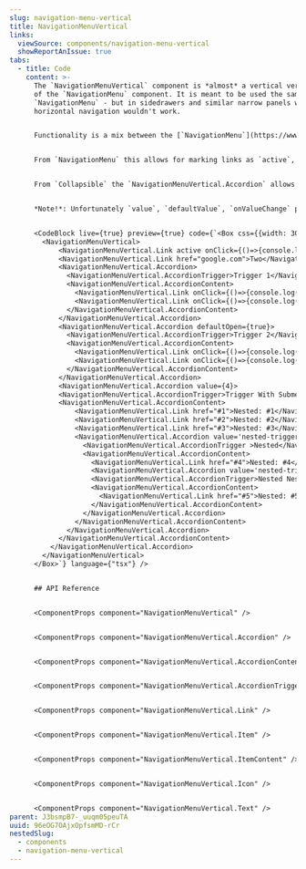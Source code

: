 ```yaml
---
slug: navigation-menu-vertical
title: NavigationMenuVertical
links:
  viewSource: components/navigation-menu-vertical
  showReportAnIssue: true
tabs:
  - title: Code
    content: >-
      The `NavigationMenuVertical` component is *almost* a vertical version
      of the `NavigationMenu` component. It is meant to be used the same way as
      `NavigationMenu` - but in sidedrawers and similar narrow panels where the
      horizontal navigation wouldn't work. 


      Functionality is a mix between the [`NavigationMenu`](https://www.radix-ui.com/docs/primitives/components/navigation-menu) and the [`Collapsible`](https://www.radix-ui.com/docs/primitives/components/collapsible) radix components.


      From `NavigationMenu` this allows for marking links as `active`, and adds navigation-relevant accessibility information.


      From `Collapsible` the `NavigationMenuVertical.Accordion` allows for: `defaultOpen` (uncontrolled), `open` (controlled) and `onOpenChange` props. 


      *Note!*: Unfortunately `value`, `defaultValue`, `onValueChange` props which are usually available on `NavigationMenu` will have no effect (replaced directly with the `Collapsible` props on the `Accordion` as per above, instead). This was necessary as `NavigationMenu` (radix) itself was buggy when attempting to use vertically. Causing both issues with nested open Accordions, as well as buggy tabbing behaviour which was not acceptable. Provided radix solves this, this component may be modified.


      <CodeBlock live={true} preview={true} code={`<Box css={{width: 300}}>
        <NavigationMenuVertical>
            <NavigationMenuVertical.Link active onClick={()=>{console.log(1)}}>One</NavigationMenuVertical.Link>    
            <NavigationMenuVertical.Link href="google.com">Two</NavigationMenuVertical.Link>    
            <NavigationMenuVertical.Accordion>
              <NavigationMenuVertical.AccordionTrigger>Trigger 1</NavigationMenuVertical.AccordionTrigger>
              <NavigationMenuVertical.AccordionContent>
                <NavigationMenuVertical.Link onClick={()=>{console.log(1)}}>Nested: One</NavigationMenuVertical.Link>
                <NavigationMenuVertical.Link onClick={()=>{console.log(2)}}>Nested: Two</NavigationMenuVertical.Link>
              </NavigationMenuVertical.AccordionContent>
            </NavigationMenuVertical.Accordion>
            <NavigationMenuVertical.Accordion defaultOpen={true}>
              <NavigationMenuVertical.AccordionTrigger>Trigger 2</NavigationMenuVertical.AccordionTrigger>
              <NavigationMenuVertical.AccordionContent>
                <NavigationMenuVertical.Link onClick={()=>{console.log(3)}}>Nested: Three</NavigationMenuVertical.Link>
                <NavigationMenuVertical.Link onClick={()=>{console.log(4)}}>Nested: Four</NavigationMenuVertical.Link>
              </NavigationMenuVertical.AccordionContent>
            </NavigationMenuVertical.Accordion>
            <NavigationMenuVertical.Accordion value={4}>
            <NavigationMenuVertical.AccordionTrigger>Trigger With Submenu</NavigationMenuVertical.AccordionTrigger>
            <NavigationMenuVertical.AccordionContent>
                <NavigationMenuVertical.Link href="#1">Nested: #1</NavigationMenuVertical.Link>
                <NavigationMenuVertical.Link href="#2">Nested: #2</NavigationMenuVertical.Link>    
                <NavigationMenuVertical.Link href="#3">Nested: #3</NavigationMenuVertical.Link>    
                <NavigationMenuVertical.Accordion value='nested-trigger-1'>
                  <NavigationMenuVertical.AccordionTrigger >Nested</NavigationMenuVertical.AccordionTrigger>
                  <NavigationMenuVertical.AccordionContent>
                    <NavigationMenuVertical.Link href="#4">Nested: #4</NavigationMenuVertical.Link>
                    <NavigationMenuVertical.Accordion value='nested-trigger-2'>
                    <NavigationMenuVertical.AccordionTrigger>Nested Nested</NavigationMenuVertical.AccordionTrigger>
                    <NavigationMenuVertical.AccordionContent>
                      <NavigationMenuVertical.Link href="#5">Nested: #5</NavigationMenuVertical.Link>
                    </NavigationMenuVertical.AccordionContent>
                  </NavigationMenuVertical.Accordion>
                </NavigationMenuVertical.AccordionContent>
              </NavigationMenuVertical.Accordion>
            </NavigationMenuVertical.AccordionContent>
          </NavigationMenuVertical.Accordion>
        </NavigationMenuVertical>
      </Box>`} language={"tsx"} />


      ## API Reference


      <ComponentProps component="NavigationMenuVertical" />


      <ComponentProps component="NavigationMenuVertical.Accordion" />


      <ComponentProps component="NavigationMenuVertical.AccordionContent" />


      <ComponentProps component="NavigationMenuVertical.AccordionTrigger" />


      <ComponentProps component="NavigationMenuVertical.Link" />


      <ComponentProps component="NavigationMenuVertical.Item" />


      <ComponentProps component="NavigationMenuVertical.ItemContent" />


      <ComponentProps component="NavigationMenuVertical.Icon" />


      <ComponentProps component="NavigationMenuVertical.Text" />
parent: J3bsmpB7-_uuqm05peuTA
uuid: 96eOG7OAjxOpfsmMD-rCr
nestedSlug:
  - components
  - navigation-menu-vertical
---
```

